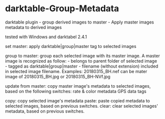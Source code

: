 # darktable-Group-Metadata
darktable plugin - group derived images to master - Apply master images metadata to derived images

tested with Windows and darktabel 2.4.1

set master: apply darktable|group|master tag to selected images

group to master: group each selected image with its master image.
  A master image is recognized as follow:
    - belongs to parent folder of selected image
    - tagged as darktable|group|master
    - filename (without extension) included in selected image filename. Examples:
      20180315_BH.nef can be mater image of 20180315_BH.jpg or 20180315_BH-NVf.jpg

update from master: copy master image's metadata to selected images, based on the following switches:
  rate & color
  metadata
  GPS data
  tags

copy: copy selected image's metadata
paste: paste copied metadata to selected images, based on previous switches.
clear: clear selected images' metadata, based on previous switches.
